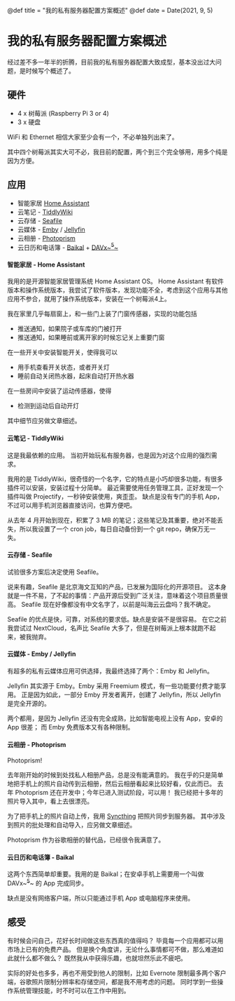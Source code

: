 @def title = "我的私有服务器配置方案概述"
@def date = Date(2021, 9, 5)

# 我的私有服务器配置方案概述

经过差不多一年半的折腾，目前我的私有服务器配置大致成型，基本没出过大问题，是时候写个概述了。

## 硬件

- 4 x 树莓派 (Raspberry Pi 3 or 4) 
- 3 x 硬盘

WiFi 和 Ethernet 相信大家至少会有一个，不必单独列出来了。

其中四个树莓派其实大可不必，我目前的配置，两个到三个完全够用，用多个纯是因为方便。

## 应用

- 智能家居 [Home Assistant](https://www.home-assistant.io/)
- 云笔记 - [TiddlyWiki](https://tiddlywiki.com/)
- 云存储 - [Seafile](https://www.seafile.com)
- 云媒体 - [Emby](https://emby.media/) / [Jellyfin](https://jellyfin.org/)
- 云相册 - [Photoprism](https://photoprism.app/)
- 云日历和电话簿 - [Baikal](https://github.com/sabre-io/Baikal/) + [DAVx~~~<sup>5</sup>~~~](https://www.davx5.com/)

#### 智能家居 - Home Assistant

我用的是开源智能家居管理系统 Home Assistant OS。
Home Assistant 有软件版本和操作系统版本，我尝试了软件版本，发现功能不全，考虑到这个应用与其他应用不参合，就用了操作系统版本，安装在一个树莓派4上。

我在家里几乎每扇窗上，和一些门上装了门窗传感器，实现的功能包括

- 推送通知，如果院子或车库的门被打开
- 推送通知，如果睡前或离开家的时候忘记关上重要门窗

在一些开关中安装智能开关，使得我可以

- 用手机查看开关状态，或者开关灯
- 睡前自动关闭热水器，起床自动打开热水器

在一些房间中安装了运动传感器，使得

- 检测到运动后自动开灯

其中细节应另做文章细述。


#### 云笔记 - TiddlyWiki

这是我最依赖的应用。
当初开始玩私有服务器，也是因为对这个应用的强烈需求。

我用的是 TiddlyWiki，很奇怪的一个名字，它的特点是小巧却很多功能，有很多插件可以安装，安装过程十分简单。
最近需要使用任务管理工具，正好发现一个插件叫做 Projectify，一秒钟安装使用，爽歪歪。
缺点是没有专门的手机 App，不过可以用手机浏览器直接访问，也算方便吧。

从去年 4 月开始到现在，积累了 3 MB 的笔记；这些笔记及其重要，绝对不能丢失，所以我设置了一个 cron job，每日自动备份到一个 git repo，确保万无一失。



#### 云存储 - Seafile

试验很多方案后决定使用 Seafile。

说来有趣，Seafile 是北京海文互知的产品，已发展为国际化的开源项目。
这本身就是一件不易，了不起的事情：产品开源后受到广泛关注，意味着这个项目质量很高。
Seafile 现在好像都没有中文名字了，以前是叫海云云盘吗？我不确定。

Seafile 的优点是快，可靠，对系统的要求低。缺点是安装不是很容易。
在它之前我尝试过 NextCloud，名声比 Seafile 大多了，但是在树莓派上根本就跑不起来，被我抛弃。

#### 云媒体 - Emby / Jellyfin

有超多的私有云媒体应用可供选择，我最终选择了两个：Emby 和 Jellyfin。

Jellyfin 其实源于 Emby。Emby 采用 Freemium 模式，有一些功能要付费才能享用。
正是因为如此，一部分 Emby 开发者离开，创建了 Jellyfin，所以 Jellyfin 是完全开源的。

两个都用，是因为 Jellyfin 还没有完全成熟，比如智能电视上没有 App，安卓的 App 很差；
而 Emby 免费版本又有各种限制。

#### 云相册 - Photoprism

Photoprism!

去年刚开始的时候到处找私人相册产品，总是没有能满意的。
我在乎的只是简单地把手机上的照片自动传到云相册，然后云相册看起来比较好看，仅此而已。
去年 Photoprism 还在开发中；今年已进入测试阶段，可以用！
我已经把十多年的照片导入其中，看上去很漂亮。

为了把手机上的照片自动上传，我用 [Syncthing](https://syncthing.net/) 把照片同步到服务器。
其中涉及到照片的批处理和自动导入，应另做文章细述。

Photoprism 作为谷歌相册的替代品，已经很令我满意了。

#### 云日历和电话簿 - Baikal

这两个东西简单却重要。我用的是 Baikal；在安卓手机上需要用一个叫做 DAVx~~~<sup>5</sup>~~~ 的 App 完成同步。

缺点是没有网络客户端，所以只能通过手机 App 或电脑程序来使用。

## 感受

有时候会问自己，花好长时间做这些东西真的值得吗？
毕竟每一个应用都可以用市场上已有的免费产品。
但是换个角度讲，无论什么事情都可不做，那么难道如此就什么都不做么？
既然我从中获得乐趣，也就坦然乐此不疲吧。

实际的好处也多多，再也不用受到他人的限制，比如 Evernote 限制最多两个客户端，谷歌照片限制分辨率和存储空间，都是我不用考虑的问题。
同时学到一些操作系统管理技能，时不时可以在工作中用到。